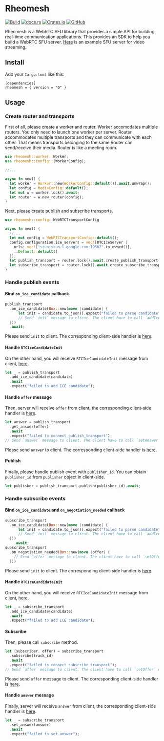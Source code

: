 # Rheomesh
[![Build](https://github.com/h3poteto/rheomesh/actions/workflows/build.yml/badge.svg)](https://github.com/h3poteto/rheomesh/actions/workflows/build.yml)
[![docs.rs](https://img.shields.io/docsrs/rheomesh/latest)](https://docs.rs/rheomesh/latest/rheomesh/)
[![Crates.io](https://img.shields.io/crates/v/rheomesh)](https://crates.io/crates/rheomesh)
[![GitHub](https://img.shields.io/github/license/h3poteto/rheomesh)](https://github.com/h3poteto/rheomesh/LICENSE)

Rheomesh is a WebRTC SFU library that provides a simple API for building real-time communication applications. This provides an SDK to help you build a WebRTC SFU server.
[Here](https://github.com/h3poteto/rheomesh/blob/master/sfu/examples/media_server.rs) is an example SFU server for video streaming.

## Install
Add your `Cargo.toml` like this:
```
[dependencies]
rheomesh = { version = "0" }
```

## Usage
### Create router and transports
First of all, please create a worker and router. Worker accomodates multiple routers. You only need to launch one worker per server. Router accommodates multiple transports and they can communicate with each other. That means transports belonging to the same Router can send/receive their media. Router is like a meeting room.

```rust
use rheomesh::worker::Worker;
use rheomesh::config::{WorkerConfig};

//...

async fn new() {
  let worker = Worker::new(WorkerConfig::default()).await.unwrap();
  let config = MediaConfig::default();
  let mut w = worker.lock().await;
  let router = w.new_router(config);
}
```

Next, please create publish and subscribe transports.

```rust
use rheomesh::config::WebRTCTransportConfig

async fn new() {
  //...
  let mut config = WebRTCTransportConfig::default();
  config.configuration.ice_servers = vec![RTCIceServer {
    urls: vec!["stun:stun.l.google.com:19302".to_owned()],
    ..Default::default()
  }];
  let publish_transport = router.lock().await.create_publish_transport(config.clone()).await;
  let subscribe_transport = router.lock().await.create_subscribe_transport(config.clone()).await;
}
```

### Handle publish events
#### Bind `on_ice_candidate` callback
```rust
publish_transport
  .on_ice_candidate(Box::new(move |candidate| {
      let init = candidate.to_json().expect("failed to parse candidate");
      // Send `init` message to client. The client have to call `addIceCandidate` method with this parameter.
  }))
  .await;
```
Please send `init` to client. The corresponding client-side handler is [here](https://github.com/h3poteto/rheomesh/client/README.md#handle-rtcicecandidateinit).

#### Handle `RTCIceCandidateInit`
On the other hand, you will receive `RTCIceCandidateInit` message from client, [here](https://github.com/h3poteto/rheomesh/blob/master/client/README.md#bind-icecandidate-events).

```rust
let _ = publish_transport
  .add_ice_candidate(candidate)
  .await
  .expect("failed to add ICE candidate");
```
#### Handle `offer` message
Then, server will receive `offer` from client, the corresponding client-side handler is [here](https://github.com/h3poteto/rheomesh/blob/master/client/README.md#publish).
```rust
let answer = publish_transport
  .get_answer(offer)
  .await
  .expect("failed to connect publish_transport");
// Send `answer` message to client. The client have to call `setAnswer` method.
```
Please send `answer` to client. The corresponding client-side handler is [here](https://github.com/h3poteto/rheomesh/blob/master/client/README.md#handle-answer-message).

#### Publish
Finally, please handle publish event with `publisher_id`. You can obtain `publisher_id` from `publisher` object in client-side.
```rust
let publisher = publish_transport.publish(publisher_id).await;
```

### Handle subscribe events
#### Bind `on_ice_candidate` and `on_negotiation_needed` callback
```rust
subscribe_transport
  .on_ice_candidate(Box::new(move |candidate| {
      let init = candidate.to_json().expect("failed to parse candidate");
      // Send `init` message to client. The client have to call `addIceCandidate` method with this parameter.
  }))
    .await;
subscribe_transport
  .on_negotiation_needed(Box::new(move |offer| {
    // Send `offer` message to client. The client have to call `setOffer` method.
  }))
```
Please send `init` to client. The corresponding client-side handler is [here](https://github.com/h3poteto/rheomesh/blob/master/client/README.md#handle-rtcicecandidateinit-1).

#### Handle `RTCIceCandidateInit`
On the other hand, you will receive `RTCIceCandidateInit` message from client, [here](https://github.com/h3poteto/rheomesh/blob/master/client/README.md#bind-icecandidate-events-1).

```rust
let _ = subscribe_transport
  .add_ice_candidate(candidate)
  .await
  .expect("failed to add ICE candidate");
```
#### Subscribe
Then, please call `subscribe` method.
```rust
let (subscriber, offer) = subscribe_transport
  .subscribe(track_id)
  .await
  .expect("failed to connect subscribe_transport");
// Send `offer` message to client. The client have to call `setOffer` method.
```
Please send `offer` message to client. The corresponding client-side handler is [here](https://github.com/h3poteto/rheomesh/blob/master/client/README.md#handle-offer-message).
#### Handle `answer` message
Finally, server will receive `answer` from client, the corresponding client-side handler is [here](https://github.com/h3poteto/rheomesh/blob/master/client/README.md#handle-offer-message).
```rust
let _ = subscribe_transport
  .set_answer(answer)
  .await
  .expect("failed to set answer");
```
